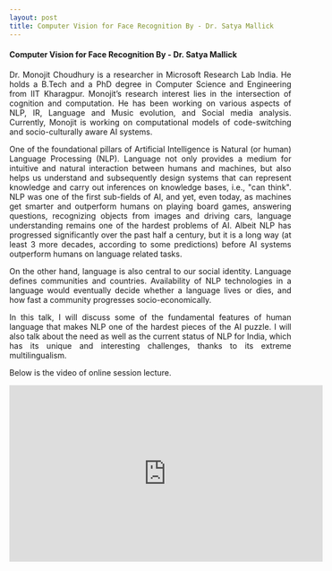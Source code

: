 ```yaml
---
layout: post
title: Computer Vision for Face Recognition By - Dr. Satya Mallick
---
```


#### Computer Vision for Face Recognition By - Dr. Satya Mallick

<p style="text-align: justify;">Dr. Monojit Choudhury is a researcher in Microsoft Research Lab India. He holds a B.Tech and a PhD degree in Computer Science and Engineering from IIT Kharagpur. Monojit’s research interest lies in the intersection of cognition and computation. He has been working on various aspects of NLP, IR, Language and Music evolution, and Social media analysis. Currently, Monojit is working on computational models of code-switching and socio-culturally aware AI systems.
</p>
<p style="text-align: justify;">One of the foundational pillars of Artificial Intelligence is Natural (or human) Language Processing (NLP). Language not only provides a medium for intuitive and natural interaction between humans and machines, but also helps us understand and subsequently design systems that can represent knowledge and carry out inferences on knowledge bases, i.e., "can think". NLP was one of the first sub-fields of AI, and yet, even today, as machines get smarter and outperform humans on playing board games, answering questions, recognizing objects from images and driving cars, language understanding remains one of the hardest problems of AI. Albeit NLP has progressed significantly over the past half a century, but it is a long way (at least 3 more decades, according to some predictions) before AI systems outperform humans on language related tasks.
</p>
<p style="text-align: justify;">On the other hand, language is also central to our social identity. Language defines communities and countries. Availability of NLP technologies in a language would eventually decide whether a language lives or dies, and how fast a community progresses socio-economically.</p>
<p style="text-align: justify;">In this talk, I will discuss some of the fundamental features of human language that makes NLP one of the hardest pieces of the AI puzzle. I will also talk about the need as well as the current status of NLP for India, which has its unique and interesting challenges, thanks to its extreme multilingualism.</p>

Below is the video of online session lecture.

<iframe width="560" height="315" src="https://www.youtube.com/embed/FpSxqMl_-yc" frameborder="0" allowfullscreen></iframe>
